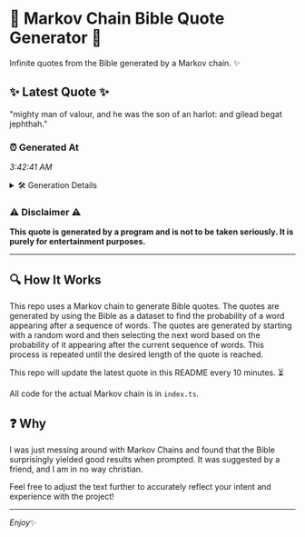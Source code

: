 # 📖 Markov Chain Bible Quote Generator 📖

Infinite quotes from the Bible generated by a Markov chain. ✨

## ✨ Latest Quote ✨
"mighty man of valour, and he was the son of an harlot: and gilead begat jephthah."

### ⏰ Generated At
*3:42:41 AM*

<details>
    <summary>🛠️ Generation Details</summary>
    <p>
        <strong>🌱 Seed:</strong> mighty<br>
        <strong>🔄 Iterations:</strong> 15<br>
        <strong>📜 Context History:</strong><br>[ mighty ]: man<br>[ mighty, man ]: of<br>[ mighty, man, of ]: valour,<br>[ mighty, man, of, valour, ]: and<br>[ mighty, man, of, valour,, and ]: he<br>[ mighty, man, of, valour,, and, he ]: was<br>[ man, of, valour,, and, he, was ]: the<br>[ of, valour,, and, he, was, the ]: son<br>[ valour,, and, he, was, the, son ]: of<br>[ and, he, was, the, son, of ]: an<br>[ he, was, the, son, of, an ]: harlot:<br>[ was, the, son, of, an, harlot: ]: and<br>[ the, son, of, an, harlot:, and ]: gilead<br>[ son, of, an, harlot:, and, gilead ]: begat<br>[ of, an, harlot:, and, gilead, begat ]: jephthah.<br>
    </p>
</details>

### ⚠️ Disclaimer ⚠️
**This quote is generated by a program and is not to be taken seriously. It is purely for entertainment purposes.**

---

## 🔍 How It Works

This repo uses a Markov chain to generate Bible quotes. The quotes are generated by using the Bible as a dataset to find the probability of a word appearing after a sequence of words. The quotes are generated by starting with a random word and then selecting the next word based on the probability of it appearing after the current sequence of words. This process is repeated until the desired length of the quote is reached.

This repo will update the latest quote in this README every 10 minutes. ⏳

All code for the actual Markov chain is in `index.ts`.

## ❓ Why

I was just messing around with Markov Chains and found that the Bible surprisingly yielded good results when prompted. 
It was suggested by a friend, and I am in no way christian.

Feel free to adjust the text further to accurately reflect your intent and experience with the project!

---

*Enjoy*✨
